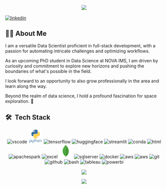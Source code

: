 <p align="center">
  <img src="https://capsule-render.vercel.app/api?type=venom&height=150&color=gradient&text=Hi,%20I'm%20José!%20👋&fontColor=00&reversal=false&animation=twinkling"/>
</p>

[![linkedin](https://img.shields.io/badge/linkedin-0A66C2?style=for-the-badge&logo=linkedin&logoColor=white)](https://www.linkedin.com/in/joseandradee/)
## 👩‍💻 About Me
I am a versatile Data Scientist proficient in full-stack development, with a passion for automating intricate challenges and optimizing workflows.


As an upcoming PhD student in Data Science at NOVA IMS, I am driven by curiosity and commitment to explore new horizons and pushing the boundaries of what's possible in the field.

I look forward to an opportunity to also grow professionally in the area and learn along the way. 

Beyond the realm of data science, I hold a profound fascination for space exploration. 🚀

<h2> 🛠 &nbsp;Tech Stack</h2>
<p align="center">
  <picture>
    <img src="https://cdn.jsdelivr.net/gh/devicons/devicon/icons/vscode/vscode-original.svg" alt="vscode" width="45" height="45"/>
  </picture>
  <picture>
    <img src="https://raw.githubusercontent.com/devicons/devicon/master/icons/python/python-original-wordmark.svg" alt="python" width="45" height="45"/>
  </picture>
  <picture>
    <img src="https://cdn.jsdelivr.net/gh/devicons/devicon@latest/icons/tensorflow/tensorflow-original.svg" alt="tensorflow" width="45" height="45"/>
  </picture>
  <picture>
    <img src="https://github.com/malasiaa/malasiaa/assets/144847430/bab591cd-3e28-471e-9389-c3300f77ca7a" alt="huggingface" width="45" height="45"/>
  </picture>
  <picture>
    <img src="https://github.com/malasiaa/malasiaa/assets/144847430/3e620686-baca-4ad6-903d-3cbefb3323d7" alt="streamlit" width="45" height="45"/>
  </picture>
  <picture>
    <img src="https://github.com/malasiaa/malasiaa/assets/144847430/1ab413f9-8348-457e-a654-9ec5a568aedf" alt="conda" width="45" height="45"/>
  </picture>
  <picture>
    <img src="https://cdn.jsdelivr.net/gh/devicons/devicon@latest/icons/html5/html5-original.svg" alt="html" width="45" height="45"/>
  </picture>
  <picture>
    <img src="https://cdn.jsdelivr.net/gh/devicons/devicon@latest/icons/apachespark/apachespark-original-wordmark.svg" alt="apachespark" width="45" height="45"/>
  </picture>
  <picture>
    <img src="https://github.com/malasiaa/malasiaa/assets/144847430/af6cee60-3033-4c3f-99a9-4ea9dae5b273" alt="excel" width="45" height="45"/>
  </picture>
  <picture>
    <img src="https://raw.githubusercontent.com/devicons/devicon/master/icons/mongodb/mongodb-original.svg" alt="mongodb" width="45" height="45" />
  </picture>
  <picture>
    <img src="https://cdn.jsdelivr.net/gh/devicons/devicon@latest/icons/microsoftsqlserver/microsoftsqlserver-line-wordmark.svg" alt="sqlserver" width="45" height="45"  />
  </picture>
  <picture>
    <img src="https://cdn.jsdelivr.net/gh/devicons/devicon/icons/docker/docker-original.svg" alt="docker" width="45" height="45"/>
  </picture>
  <picture>
    <img src="https://cdn.jsdelivr.net/gh/devicons/devicon@latest/icons/amazonwebservices/amazonwebservices-original-wordmark.svg" alt="aws" width="45" height="45"/>
  </picture>
  <picture>
  <img src="https://github.com/malasiaa/malasiaa/assets/144847430/a8f680af-c5c8-44a6-9040-964172940bdb" alt="aws" width="45" height="45"/>
  </picture>
  <picture>
    <img src="https://cdn.jsdelivr.net/gh/devicons/devicon/icons/git/git-original.svg" alt="git" width="45" height="45"/>
  </picture>
  <picture>
    <img src="https://cdn.jsdelivr.net/gh/devicons/devicon@latest/icons/github/github-original.svg" alt="github" width="45" height="45"/>
  </picture>
  <picture>
    <img src="https://cdn.jsdelivr.net/gh/devicons/devicon/icons/bash/bash-original.svg" alt="bash" width="45" height="45"/>
  </picture>
  <picture>
    <img src="https://github.com/malasiaa/malasiaa/assets/144847430/d4aa96fe-b236-4b85-8c44-d49a29e52f53" alt="tableau" width="45" height="45"/>
  </picture>
  <picture>
    <img src="https://github.com/malasiaa/malasiaa/assets/144847430/71f2c4ab-31bc-4723-bef2-691050cc0713" alt="powerbi" width="45" height="45"/>
  </picture>
</p>
<p align="center">
  <picture>
    <img src="https://github-readme-streak-stats.herokuapp.com/?user=malasiaa&theme=slateorange&hide_border=false" align="center"/>
  </picture>
</p>
<p align="center">
  <img src="https://capsule-render.vercel.app/api?type=waving&color=gradient&height=100&section=footer"/>
</p>

<!--
🌱 ✨ _special_ ✨

Here are some ideas to get you started:

- 🔭 I’m currently working on ...
- 🌱 I’m currently learning ...
- 👯 I’m looking to collaborate on ...
- 🤔 I’m looking for help with ...
- 💬 Ask me about ...
- 📫 How to reach me: ...
- 😄 Pronouns: ...
- ⚡ Fun fact: ...
-->
